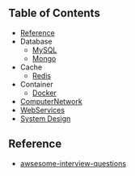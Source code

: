 
## Table of Contents
 - [Reference](#Reference)
 - Database
   - [MySQL](./db/mysql.md)
   - [Mongo](./db/mysqmongo.md)
 - Cache
   - [Redis](./cache/redis.md)
 - Container
   - [Docker](./container/docker.md)
 - [ComputerNetwork](./computer_network/README.md)
 - [WebServices](./web_services/README.md)
 - [System Design](./system_design/sys_design.md)


 ## Reference
  * [awsesome-interview-questions](https://github.com/MaximAbramchuck/awesome-interview-questions)



